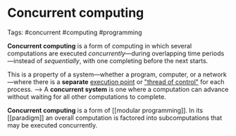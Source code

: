 # Concurrent computing
Tags: #concurrent #computing #programming 

**Concurrent computing** is a form of computing in which several computations are executed *concurrently*—during overlapping time periods—instead of *sequentially*, with one completing before the next starts.

This is a property of a system—whether a program, computer, or a network—where there is a **separate** <u>execution point</u> or <u>"thread of control"</u> for each process. 
-->  A **concurrent system** is one where a computation can advance without waiting for all other computations to complete.

**Concurrent computing** is a form of [[modular programming]]. In its [[paradigm]] an overall computation is factored into subcomputations that may be executed concurrently.
